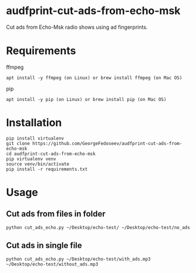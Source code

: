 # audfprint-cut-ads-from-echo-msk
Cut ads from Echo-Msk radio shows using ad fingerprints.

# Requirements
ffmpeg

    apt install -y ffmpeg (on Linux) or brew install ffmpeg (on Mac OS)
pip  

    apt install -y pip (on Linux) or brew install pip (on Mac OS)


# Installation
    pip install virtualenv
    git clone https://github.com/GeorgeFedoseev/audfprint-cut-ads-from-echo-msk
    cd audfprint-cut-ads-from-echo-msk
    pip virtualenv venv
    source venv/bin/activate
    pip install -r requirements.txt

# Usage
## Cut ads from files in folder
    python cut_ads_echo.py ~/Desktop/echo-test/ ~/Desktop/echo-test/no_ads
## Cut ads in single file
    python cut_ads_echo.py ~/Desktop/echo-test/with_ads.mp3 ~/Desktop/echo-test/without_ads.mp3
